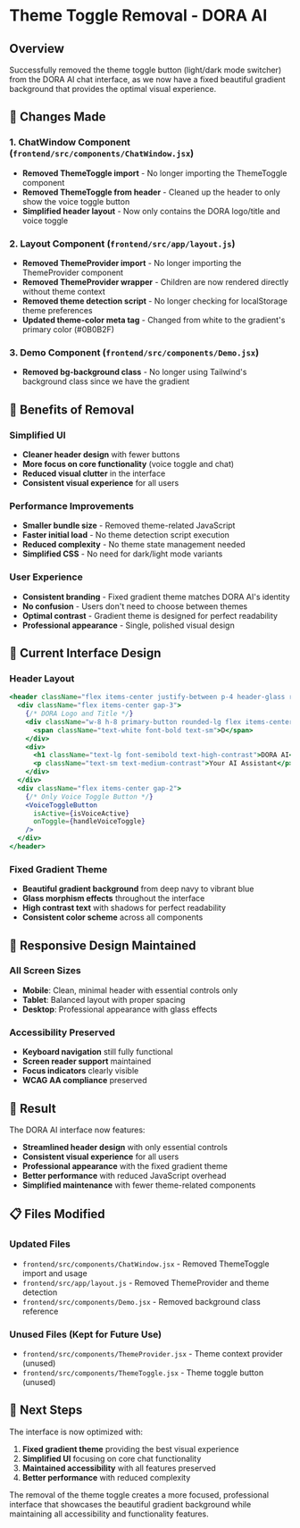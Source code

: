 # Theme Toggle Removal - DORA AI

## Overview

Successfully removed the theme toggle button (light/dark mode switcher) from the DORA AI chat interface, as we now have a fixed beautiful gradient background that provides the optimal visual experience.

## 🔧 Changes Made

### 1. ChatWindow Component (`frontend/src/components/ChatWindow.jsx`)
- **Removed ThemeToggle import** - No longer importing the ThemeToggle component
- **Removed ThemeToggle from header** - Cleaned up the header to only show the voice toggle button
- **Simplified header layout** - Now only contains the DORA logo/title and voice toggle

### 2. Layout Component (`frontend/src/app/layout.js`)
- **Removed ThemeProvider import** - No longer importing the ThemeProvider component
- **Removed ThemeProvider wrapper** - Children are now rendered directly without theme context
- **Removed theme detection script** - No longer checking for localStorage theme preferences
- **Updated theme-color meta tag** - Changed from white to the gradient's primary color (#0B0B2F)

### 3. Demo Component (`frontend/src/components/Demo.jsx`)
- **Removed bg-background class** - No longer using Tailwind's background class since we have the gradient

## 🎯 Benefits of Removal

### Simplified UI
- **Cleaner header design** with fewer buttons
- **More focus on core functionality** (voice toggle and chat)
- **Reduced visual clutter** in the interface
- **Consistent visual experience** for all users

### Performance Improvements
- **Smaller bundle size** - Removed theme-related JavaScript
- **Faster initial load** - No theme detection script execution
- **Reduced complexity** - No theme state management needed
- **Simplified CSS** - No need for dark/light mode variants

### User Experience
- **Consistent branding** - Fixed gradient theme matches DORA AI's identity
- **No confusion** - Users don't need to choose between themes
- **Optimal contrast** - Gradient theme is designed for perfect readability
- **Professional appearance** - Single, polished visual design

## 🎨 Current Interface Design

### Header Layout
```jsx
<header className="flex items-center justify-between p-4 header-glass rounded-t-lg">
  <div className="flex items-center gap-3">
    {/* DORA Logo and Title */}
    <div className="w-8 h-8 primary-button rounded-lg flex items-center justify-center">
      <span className="text-white font-bold text-sm">D</span>
    </div>
    <div>
      <h1 className="text-lg font-semibold text-high-contrast">DORA AI</h1>
      <p className="text-sm text-medium-contrast">Your AI Assistant</p>
    </div>
  </div>
  <div className="flex items-center gap-2">
    {/* Only Voice Toggle Button */}
    <VoiceToggleButton
      isActive={isVoiceActive}
      onToggle={handleVoiceToggle}
    />
  </div>
</header>
```

### Fixed Gradient Theme
- **Beautiful gradient background** from deep navy to vibrant blue
- **Glass morphism effects** throughout the interface
- **High contrast text** with shadows for perfect readability
- **Consistent color scheme** across all components

## 📱 Responsive Design Maintained

### All Screen Sizes
- **Mobile**: Clean, minimal header with essential controls only
- **Tablet**: Balanced layout with proper spacing
- **Desktop**: Professional appearance with glass effects

### Accessibility Preserved
- **Keyboard navigation** still fully functional
- **Screen reader support** maintained
- **Focus indicators** clearly visible
- **WCAG AA compliance** preserved

## 🚀 Result

The DORA AI interface now features:
- **Streamlined header design** with only essential controls
- **Consistent visual experience** for all users
- **Professional appearance** with the fixed gradient theme
- **Better performance** with reduced JavaScript overhead
- **Simplified maintenance** with fewer theme-related components

## 📋 Files Modified

### Updated Files
- `frontend/src/components/ChatWindow.jsx` - Removed ThemeToggle import and usage
- `frontend/src/app/layout.js` - Removed ThemeProvider and theme detection
- `frontend/src/components/Demo.jsx` - Removed background class reference

### Unused Files (Kept for Future Use)
- `frontend/src/components/ThemeProvider.jsx` - Theme context provider (unused)
- `frontend/src/components/ThemeToggle.jsx` - Theme toggle button (unused)

## 🎯 Next Steps

The interface is now optimized with:
1. **Fixed gradient theme** providing the best visual experience
2. **Simplified UI** focusing on core chat functionality
3. **Maintained accessibility** with all features preserved
4. **Better performance** with reduced complexity

The removal of the theme toggle creates a more focused, professional interface that showcases the beautiful gradient background while maintaining all accessibility and functionality features.
